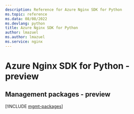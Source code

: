 ```yaml
---
description: Reference for Azure Nginx SDK for Python
ms.topic: reference
ms.data: 08/08/2022
ms.devlang: python
title: Azure Nginx SDK for Python
author: lmazuel
ms.author: lmazuel
ms.service: nginx
---
```

# Azure Nginx SDK for Python - preview

## Management packages - preview
[!INCLUDE [mgmt-packages](nginx-mgmt-index.md)]